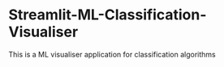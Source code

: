 # Streamlit-ML-Classification-Visualiser
This is a ML visualiser application for  classification algorithms
